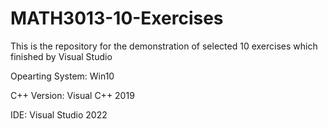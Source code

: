 # MATH3013-10-Exercises
This is the repository for the demonstration of selected 10 exercises which finished by Visual Studio

Opearting System: Win10

C++ Version: Visual C++ 2019

IDE: Visual Studio 2022
